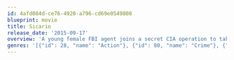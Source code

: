 ```yaml
---
id: 4afd084d-ce76-4920-a796-cd69e0549808
blueprint: movie
title: Sicario
release_date: '2015-09-17'
overview: 'A young female FBI agent joins a secret CIA operation to take down a Mexican cartel boss, a job that ends up pushing her ethical and moral values to the limit.'
genres: '[{"id": 28, "name": "Action"}, {"id": 80, "name": "Crime"}, {"id": 18, "name": "Drama"}, {"id": 9648, "name": "Mystery"}, {"id": 53, "name": "Thriller"}]'
---
```


